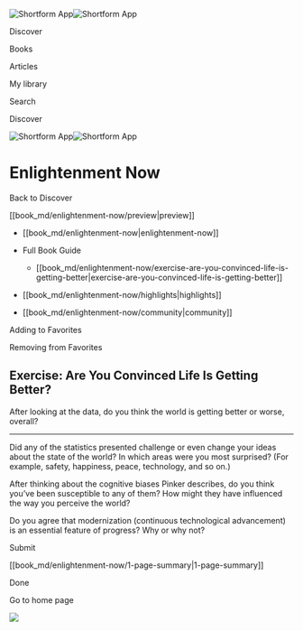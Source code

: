 ![Shortform App](/img/logo.36a2399e.svg)![Shortform App](/img/logo-dark.70c1b072.svg)

Discover

Books

Articles

My library

Search

Discover

![Shortform App](/img/logo.36a2399e.svg)![Shortform App](/img/logo-dark.70c1b072.svg)

# Enlightenment Now

Back to Discover

[[book_md/enlightenment-now/preview|preview]]

  * [[book_md/enlightenment-now|enlightenment-now]]
  * Full Book Guide

    * [[book_md/enlightenment-now/exercise-are-you-convinced-life-is-getting-better|exercise-are-you-convinced-life-is-getting-better]]
  * [[book_md/enlightenment-now/highlights|highlights]]
  * [[book_md/enlightenment-now/community|community]]



Adding to Favorites 

Removing from Favorites 

## Exercise: Are You Convinced Life Is Getting Better?

After looking at the data, do you think the world is getting better or worse, overall?

* * *

Did any of the statistics presented challenge or even change your ideas about the state of the world? In which areas were you most surprised? (For example, safety, happiness, peace, technology, and so on.)

After thinking about the cognitive biases Pinker describes, do you think you’ve been susceptible to any of them? How might they have influenced the way you perceive the world?

Do you agree that modernization (continuous technological advancement) is an essential feature of progress? Why or why not?

Submit 

[[book_md/enlightenment-now/1-page-summary|1-page-summary]]

Done

Go to home page 

![](https://bat.bing.com/action/0?ti=56018282&Ver=2&mid=97998aae-81de-4d39-bd71-526842137c2f&sid=49fff5b0636c11eeb9c611038afc8668&vid=4a005010636c11ee80c703d4c4a7acd5&vids=0&msclkid=N&pi=0&lg=en-US&sw=800&sh=600&sc=24&nwd=1&tl=Shortform%20%7C%20Enlightenment%20Now&p=https%3A%2F%2Fwww.shortform.com%2Fapp%2Fbook%2Fenlightenment-now%2Fexercise-are-you-convinced-life-is-getting-better&r=&lt=406&evt=pageLoad&sv=1&rn=280359)
